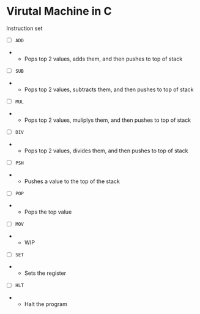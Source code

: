 # Virutal Machine in C

Instruction set
- [ ] `ADD`
- - Pops top 2 values, adds them, and then pushes to top of stack
- [ ] `SUB`
- - Pops top 2 values, subtracts them, and then pushes to top of stack
- [ ] `MUL`
- - Pops top 2 values, muliplys them, and then pushes to top of stack
- [ ] `DIV`
- - Pops top 2 values, divides them, and then pushes to top of stack
- [ ] `PSH`
- - Pushes a value to the top of the stack
- [ ] `POP`
- - Pops the top value
- [ ] `MOV`
- - WIP
- [ ] `SET`
- - Sets the register 
- [ ] `HLT`
- - Halt the program